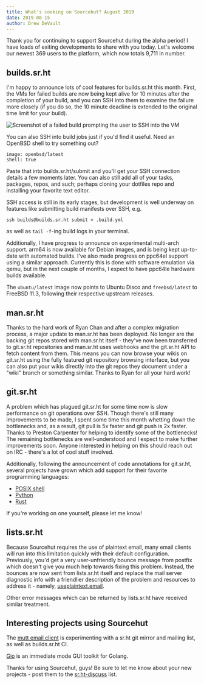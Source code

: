 ```yaml
---
title: What's cooking on Sourcehut? August 2019
date: 2019-08-15
author: Drew DeVault
---
```


Thank you for continuing to support Sourcehut during the alpha period! I
have loads of exiting developments to share with you today. Let's
welcome our newest 369 users to the platform, which now totals 9,711 in
number.

## builds.sr.ht

I'm happy to announce lots of cool features for builds.sr.ht this month.
First, the VMs for failed builds are now being kept alive for 10 minutes
after the completion of your build, and you can SSH into them to examine
the failure more closely (if you do so, the 10 minute deadline is
extended to the original time limit for your build).

![Screenshot of a failed build prompting the user to SSH into the VM](https://sr.ht/thL-.png)

You can also SSH into build jobs just if you'd find it useful. Need an OpenBSD
shell to try something out?

    image: openbsd/latest
    shell: true

Paste that into builds.sr.ht/submit and you'll get your SSH connection
details a few moments later. You can also still add all of your tasks,
packages, repos, and such; perhaps cloning your dotfiles repo and
installing your favorite text editor.

SSH access is still in its early stages, but development is well
underway on features like submitting build manifests over SSH, e.g.

    ssh builds@builds.sr.ht submit < .build.yml

as well as `tail -f`-ing build logs in your terminal.

Additionally, I have progress to announce on experimental multi-arch support.
arm64 is now available for Debian images, and is being kept up-to-date with
automated builds. I've also made progress on ppc64el support using a similar
approach. Currently this is done with software emulation via qemu, but in the
next couple of months, I expect to have ppc64le hardware builds available.

The `ubuntu/latest` image now points to Ubuntu Disco and `freebsd/latest` to
FreeBSD 11.3, following their respective upstream releases.

## man.sr.ht

Thanks to the hard work of Ryan Chan and after a complex migration
process, a major update to man.sr.ht has been deployed. No longer are
the backing git repos stored with man.sr.ht itself - they've now been
transferred to git.sr.ht repositories and man.sr.ht uses webhooks and
the git.sr.ht API to fetch content from them. This means you can now
browse your wikis on git.sr.ht using the fully featured git repository
browsing interface, but you can also put your wikis directly into the
git repos they document under a "wiki" branch or something similar.
Thanks to Ryan for all your hard work!

## git.sr.ht

A problem which has plagued git.sr.ht for some time now is slow performance on
git operations over SSH. Though there's still many improvements to be made, I
spent some time this month whetting down the bottlenecks and, as a result, git
pull is 5x faster and git push is 2x faster. Thanks to Preston Carpenter for
helping to identify some of the bottlenecks! The remaining bottlenecks are
well-understood and I expect to make further improvements soon. Anyone
interested in helping on this should reach out on IRC - there's a lot of cool
stuff involved.

Additionally, following the announcement of code annotations for git.sr.ht,
several projects have grown which add support for their favorite programming
languages:

- [POSIX shell](https://git.sr.ht/~emersion/annotatesh)
- [Python](https://git.sr.ht/~ihabunek/annotatepy)
- [Rust](https://git.sr.ht/~wezm/annotate-rust)

If you're working on one yourself, please let me know!

## lists.sr.ht

Because Sourcehut requires the use of plaintext email, many email clients will
run into this limitation quickly with their default configuration. Previously,
you'd get a very user-unfriendly bounce message from postfix which doesn't give
you much help towards fixing this problem. Instead, the bounces are now sent
from lists.sr.ht itself and replace the mail server diagnostic info with a
friendlier description of the problem and resources to address it - namely,
[useplaintext.email](https://useplaintext.email).

Other error messages which can be returned by lists.sr.ht have received
similar treatment.

## Interesting projects using Sourcehut

The [mutt email client](http://mutt.org/) is experimenting with a sr.ht git
mirror and mailing list, as well as builds.sr.ht CI.

[Gio](https://gioui.org) is an immediate mode GUI toolkit for Golang.

Thanks for using Sourcehut, guys! Be sure to let me know about your new
projects - post them to the [sr.ht-discuss][discuss] list.

[discuss]: https://lists.sr.ht/~sircmpwn/sr.ht-discuss
